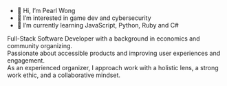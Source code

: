 - 👋 Hi, I’m Pearl Wong
- 👀 I’m interested in game dev and cybersecurity
- 🌱 I’m currently learning JavaScript, Python, Ruby and C#

Full-Stack Software Developer with a background in economics and community organizing.   
Passionate about accessible products and improving user experiences and engagement.   
As an experienced organizer, I approach work with a holistic lens, a strong work ethic, and a collaborative mindset.  

